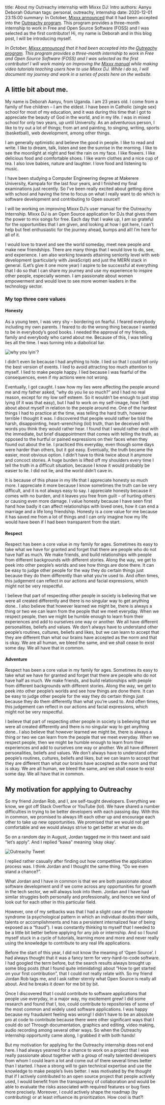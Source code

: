 title: About my Outreachy internship with Mixxx DJ: Intro
authors: Aanyu Deborah Oduman
tags: personal, outreachy, internship
date: 2020-12-01 23:15:00
summary: In October, [Mixxx announced]({filename}/news/2020-10-01-outreachy.md) that it had been accepted into the [Outreachy program](https://www.outreachy.org/outreachy-december-2020-internship-round/communities/mixxx-dj-software/). This program provides a three-month internship to work in Free and Open Source Software (FOSS) and I was selected as the first contributor! Hi, my name is Deborah and in this blog post, I will be introducing myself.

_In October, [Mixxx announced]({filename}/news/2020-10-01-outreachy.md) that it had been accepted into the [Outreachy program](https://www.outreachy.org/outreachy-december-2020-internship-round/communities/mixxx-dj-software/). This program provides a three-month internship to work in Free and Open Source Software (FOSS) and I was selected as the first contributor! I will work mainly on improving the [Mixxx manual](https://manual.mixxx.org/2.2/en/) while making video tutorials teaching users how to use Mixxx DJ. While i do so, I will document my journey and work in a series of posts here on the website._

## A little bit about me.

My name is Deborah Aanyu, from Uganda.
I am 23 years old. I come from a family of five children – I am the eldest.
I have been in Catholic (single sex) school for most of my education, and it was during this time that I got to appreciate the beauty of God in the world, and in my life. I was in mixed school for only two years, up until University.
As an adventurous person, I like to try out a lot of things; from art and painting, to singing, writing, sports (basketball), web development, among other things.

I am generally optimistic and believe the good in people. I like to read and write.
I like to dream, talk, listen and see the sunrise in the morning.
I like to see the moonlight at night and feel the rain on my face.
I like flowers.
I like delicious food and comfortable shoes. I like warm clothes and a nice cup of tea.
I also love babies, nature and laughter. I love food and listening to music.

I have been studying a Computer Engineering degree at Makerere University, Kampala for the last four years, and I finished my final examinations just recently. So I’ve been really excited about getting done with school and  having the time to focus on what I really want to do which is software development and contributing to Open source!!

I will be working on improving Mixxx DJ’s user manual for the Outreachy Internship.
Mixxx DJ is an Open Source application for DJs that gives them the power to mix songs for free.
Each day that I wake up, I am so grateful for the opportunities that I am given, and looking at how I got here, I can’t help but feel enthusiastic for the journey ahead, bumps and all! I’m here for all of it.

I would love to travel and see the world someday, meet new people and make new friendships.
There are many things that I would love to do, see, and experience.
I am also working towards attaining seniority level with web development (particularly with JavaScript) and just the MERN stack in general. (Let’s give it one more year)
I aspire to be successful at everything that I do so that I can share my journey and use my experience to inspire other people, especially women.
I am passionate about women empowerment and would love to see more women leaders in the technology sector.

### My top three core values
#### Honesty

As a young teen, I was very shy – bordering on fearful. I feared everybody including my own parents.
I feared to do the wrong thing because I wanted to be in everybody’s good books.
I needed the approval of my friends, family and everybody who cared about me.
Because of this, I was telling lies all the time. I was turning into a diabolical liar.

![why you lyin'?]({static}/images/news/giphy.gif)

I didn’t even lie because I had anything to hide. I lied so that I could tell only the best version of events.
I lied to avoid attracting too much attention to myself. I lied to make people happy.
I lied because I was fearful of the consequences, even if my actions were not wrong.

Eventually, I got caught. I saw how my lies were affecting the people around me and my father asked, “why do you lie so much?” and I had no real reason, except for my low self esteem.
So it wouldn’t be enough to just stop lying (if it was that easy), but I had to work on my self-image, how I felt about about myself in relation to the people around me. One of the hardest things I had to practice at the time, was telling the hard truth, however terrible I thought it was.
I discovered that people would rather be told the harsh, disappointing, heart-wrenching (lol) truth, than be deceived with words you think they would rather hear.
I found that I would rather deal with the immediate, but brief disappointment that comes with telling the truth, as opposed to the hurtful or pained expressions on their faces when they found out about the lie.
I practiced this everyday, even though some days were harder than others, but it got easy. Eventually, the truth became the easier, most obvious option.
I didn’t have to think twice about it anymore and concoct stories.
A huge burden is lifted off my shoulders every time I tell the truth in a difficult situation, because I know it would probably be easier to lie.
I did not lie, and the world didn’t cave in.

It is because of this phase in my life that I appreciate honesty so much more.
I appreciate it more because I know sometimes the truth can be very difficult, and it is not always easy to say. I appreciate honesty because it comes with no burden, and it leaves you free from guilt – of hurting others or causing even more damage.
I value honesty because I have seen first hand how badly it can affect relationships with loved ones, how it can end a marriage and a life long friendship.
Honesty is a core value for me because it has saved me from a lot of things and I can only imagine how my life would have been if I had been transparent from the start.

#### Respect

Respect has been a core value in my family for ages. Sometimes its easy to take what we have for granted and forget that there are people who do not have half as much. We make friends, and build relationships with people from different backgrounds with different stories. Along the way, we get to peek into other people’s worlds and see how things are done there. It can be easy to judge other people for the way they do certain things just because they do them differently than what you’re used to. And often times, this judgement can reflect in our actions and facial expressions, which might not be very respectful.

I believe that part of respecting other people in society is believing that we were all created differently and there is no singular way to get anything done..
I also believe that however learned we might be, there is always a thing or two we can learn from the people that we meet everyday.
When we respect people, then we might be humble enough to learn from their experiences and add to ourselves one way or another.
We all have different personalities, beliefs and values. We don’t always have to understand other people’s routines, cultures, beliefs and likes, but we can learn to accept that they are different than what our brains have accepted as the norm and that is okay.
We are all human, we bleed the same, and we shall cease to exist some day. We all have that in common.

#### Adventure

Respect has been a core value in my family for ages. Sometimes its easy to take what we have for granted and forget that there are people who do not have half as much. We make friends, and build relationships with people from different backgrounds with different stories. Along the way, we get to peek into other people’s worlds and see how things are done there. It can be easy to judge other people for the way they do certain things just because they do them differently than what you’re used to. And often times, this judgement can reflect in our actions and facial expressions, which might not be very respectful.

I believe that part of respecting other people in society is believing that we were all created differently and there is no singular way to get anything done.. I also believe that however learned we might be, there is always a thing or two we can learn from the people that we meet everyday. When we respect people, then we might be humble enough to learn from their experiences and add to ourselves one way or another. We all have different personalities, beliefs and values. We don’t always have to understand other people’s routines, cultures, beliefs and likes, but we can learn to accept that they are different than what our brains have accepted as the norm and that is okay. We are all human, we bleed the same, and we shall cease to exist some day. We all have that in common.

## My motivation for applying to Outreachy

So my friend Jordan Rob, and I, are self-taught developers.
Everything we know, we got off Stack Overflow or YouTube (lol).
We have shared a number difficulties in trying to be better developers with each passing day.
With this in common, we promised to always lift each other up and encourage each other to take up new opportunities. We promised that we would not get comfortable and we would always strive to get better at what we do.

So on a random day in August, Jordan tagged me in this tweet and said “let’s apply”. And I replied “kawa” meaning ‘okay okay’.

![Outreachy Tweet]({static}/images/news/outreachy_tweet.png)

I replied rather casually after finding out how competitive the application process was.
I think Jordan and I thought the same thing. “Do we even stand a chance?”.

What Jordan and I have in common is that we are both passionate about software development and if we come across any opportunities for growth in the tech sector, we will always look into them.
Jordan and I have had similar struggles both personally and professionally, and hence we kind of look out for each other in this particular field.

However, one of my setbacks was that I had a slight case of the imposter syndrome (a psychological pattern in which an individual doubts their skills, talents or accomplishments and has a persistent internalized fear of being exposed as a “fraud”).
I was constantly thinking to myself that I needed to be a little bit better before applying for any job or internship.
And so I found myself stuck in a cycle of tutorials, learning more and more and never really using the knowledge to contribute to any real life applications.

Before the start of this year, I did not know the meaning of ‘Open Source’. I had always thought that it was a fancy term for very-hard-to-code software. I had googled the term before, but the search results always brought up some blog posts (that I found quite intimidating) about “How to get started on your first contribution”, that I could not really relate with. So my friend Jordan Rob tags me, and I ask rather sternly what Open Source is really all about. And he breaks it down for me bit by bit.

Once I discovered that I could contribute to software applications that people use everyday, in a major way, my excitement grew!
I did some research and found that I, too, could contribute to repositories of some of the most common and widely used software applications.
I was happy because my fraudulent feeling was wrong! I didn’t have to be an absolute pro at code to contribute because there were other significant ways that I could do so!
Through documentation, graphics and editing, video making, audio recording among several other ways. So when the Outreachy internship opportunity came along, I grabbed it with both hands!

But my motivation for applying for the Outreachy internship does not end here.
I had always yearned for a chance to work on a project that I was really passionate about together with a group of really talented developers from whom I could learn a lot and come out of there several times better than I started.
I have a strong will to gain technical expertise and use the knowledge to make people’s lives better.
I was motivated by the thought that if I actively contributed to an open source project that people actively used, I would benefit from the transparency of collaboration and would be able to evaluate the risks associated with required features or bug fixes more precisely.
Moreover, I could actively shape the roadmap (by contributing) or at least influence its prioritization. How cool is that?!
